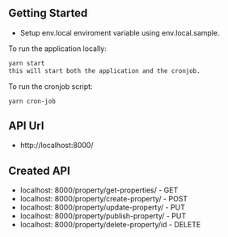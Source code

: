 ## Getting Started
- Setup env.local enviroment variable using env.local.sample.

To run the application locally:
```bash
yarn start
this will start both the application and the cronjob.
```

To run the cronjob script:
```
yarn cron-job
```

## API Url
- http://localhost:8000/


## Created API
 - localhost: 8000/property/get-properties/ - GET
 - localhost: 8000/property/create-property/ - POST
 - localhost: 8000/property/update-property/ - PUT
 - localhost: 8000/property/publish-property/ - PUT
 - localhost: 8000/property/delete-property/id - DELETE